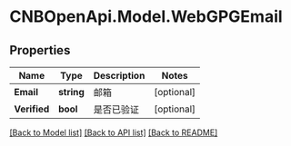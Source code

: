 # CNBOpenApi.Model.WebGPGEmail

## Properties

Name | Type | Description | Notes
------------ | ------------- | ------------- | -------------
**Email** | **string** | 邮箱 | [optional] 
**Verified** | **bool** | 是否已验证 | [optional] 

[[Back to Model list]](../../README.md#documentation-for-models) [[Back to API list]](../../README.md#documentation-for-api-endpoints) [[Back to README]](../../README.md)


